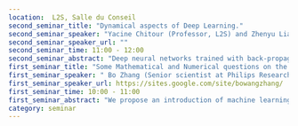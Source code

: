```yaml
---
location:  L2S, Salle du Conseil
second_seminar_title: "Dynamical aspects of Deep Learning."
second_seminar_speaker: "Yacine Chitour (Professor, L2S) and Zhenyu Liao (PhD, L2S)"
second_seminar_speaker_url: ""
second_seminar_time: 11:00 - 12:00
second_seminar_abstract: "Deep neural networks trained with back-propagation have commonly attained superhuman performance in various applications and are thus receiving an unprecedented research interest. Despite the rapid growth of the list of successful applications with these gradient-based methods, our theoretical understanding, however, is progressing at a more modest pace. One of the major difficulties in the design of neural networks lies in the fact that, to obtain networks with better performance, one needs to cascade more and more layers to make them deeper. Nonetheless, from an optimization viewpoint, this deeper structure gives rise to highly non-convex objects and makes the optimization dynamics seemingly intractable. In this work, we reformulate the well-known belief that linear neural networks have poor performances for nowadays challenge as an (almost sure) convergence to global minima. Besides partial results we prove the conjecture in the single-hidden-layer case. The proof relies on a precise characterization of the basin of attraction of all saddle points and is envisioned to generalize to more elaborate settings. Based on the network cascading structure, we derive a critical initialization scheme that ensures an exponential/linear convergence rate that is of great practical interest."
first_seminar_title: "Some Mathematical and Numerical questions on the Lindblad equation. Application to Quantum control."
first_seminar_speaker: " Bo Zhang (Senior scientist at Philips Research France)"
first_seminar_speaker_url: https://sites.google.com/site/bowangzhang/
first_seminar_time: 10:00 - 11:00
first_seminar_abstract: "We propose an introduction of machine learning technique by reviewing a few applications of computer vision. Topics and concepts behind popular applications such as face detection, gaming, data visualization, and generative model will be covered. "
category: seminar
---
```

